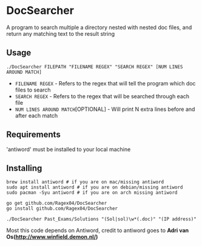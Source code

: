 # DocSearcher
A program to search multiple a directory nested with nested doc files, and return any matching text to the result string

## Usage
`./DocSearcher FILEPATH "FILENAME REGEX" "SEARCH REGEX" [NUM LINES AROUND MATCH]`
 * `FILENAME REGEX` - Refers to the regex that will tell the program which doc files to search
 * `SEARCH REGEX` - Refers to the regex that will be searched through each file
 * `NUM LINES AROUND MATCH`[OPTIONAL] - Will print N extra lines before and after each match

## Requirements
'antiword' must be installed to your local machine

## Installing 
```
brew install antiword # if you are on mac/missing antiword
sudo apt install antiword # if you are on debian/missing antiword
sudo pacman -Syu antiword # if you are on arch missing antiword

go get github.com/Ragex04/DocSearcher
go install github.com/Ragex04/DocSearcher

./DocSearcher Past_Exams/Solutions "(Sol|sol)\w*(.doc)" "(IP address)"
```

Most this code depends on Antiword, credit to antiword goes to __Adri van Os(http://www.winfield.demon.nl/)__
